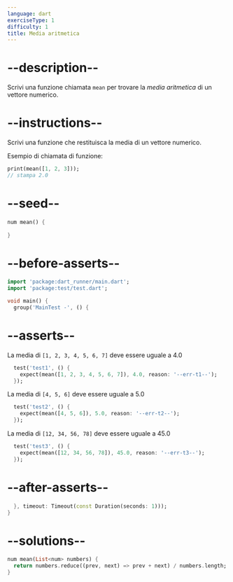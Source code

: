```yaml
---
language: dart
exerciseType: 1
difficulty: 1
title: Media aritmetica
---
```


# --description--

Scrivi una funzione chiamata `mean` per trovare la _media aritmetica_ di un vettore numerico.

# --instructions--

Scrivi una funzione che restituisca la media di un vettore numerico.

Esempio di chiamata di funzione:

```dart
print(mean([1, 2, 3]));
// stampa 2.0
```

# --seed--

```dart
num mean() {
  
}
```

# --before-asserts--

```dart
import 'package:dart_runner/main.dart';
import 'package:test/test.dart';

void main() {
  group('MainTest -', () {
```

# --asserts--

La media di `[1, 2, 3, 4, 5, 6, 7]` deve essere uguale a 4.0

```dart
  test('test1', () {
    expect(mean([1, 2, 3, 4, 5, 6, 7]), 4.0, reason: '--err-t1--');
  });
```

La media di `[4, 5, 6]` deve essere uguale a 5.0

```dart
  test('test2', () {
    expect(mean([4, 5, 6]), 5.0, reason: '--err-t2--');
  });
```

La media di `[12, 34, 56, 78]` deve essere uguale a 45.0

```dart
  test('test3', () {
    expect(mean([12, 34, 56, 78]), 45.0, reason: '--err-t3--');
  });
```

# --after-asserts--

```dart
  }, timeout: Timeout(const Duration(seconds: 1)));
}
```

# --solutions--

```dart
num mean(List<num> numbers) {
  return numbers.reduce((prev, next) => prev + next) / numbers.length;
}
```
